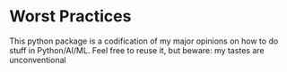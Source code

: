 # Worst Practices

This python package is a codification of my major opinions on how to do stuff in Python/AI/ML.
Feel free to reuse it, but beware: my tastes are unconventional